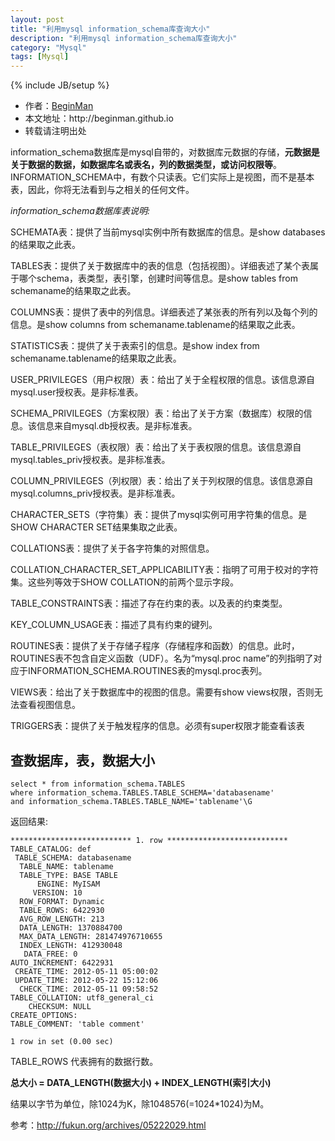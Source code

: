 ```yaml
---
layout: post
title: "利用mysql information_schema库查询大小"
description: "利用mysql information_schema库查询大小"
category: "Mysql"
tags: [Mysql]
---
```

{% include JB/setup %}
<ul>
    <li>作者：<a href="http://weibo.com/beginman" target="blank">BeginMan</a></li>
    <li>本文地址：http://beginman.github.io</li>
    <li>转载请注明出处</li>
</ul>
<p>information_schema数据库是mysql自带的，对数据库元数据的存储，<strong>元数据是关于数据的数据，如数据库名或表名，列的数据类型，或访问权限等</strong>。INFORMATION_SCHEMA中，有数个只读表。它们实际上是视图，而不是基本表，因此，你将无法看到与之相关的任何文件。</p>

<p><em>information_schema数据库表说明:</em></p>

<p>SCHEMATA表：提供了当前mysql实例中所有数据库的信息。是show databases的结果取之此表。</p>

<p>TABLES表：提供了关于数据库中的表的信息（包括视图）。详细表述了某个表属于哪个schema，表类型，表引擎，创建时间等信息。是show tables from schemaname的结果取之此表。</p>

<p>COLUMNS表：提供了表中的列信息。详细表述了某张表的所有列以及每个列的信息。是show columns from schemaname.tablename的结果取之此表。</p>

<p>STATISTICS表：提供了关于表索引的信息。是show index from schemaname.tablename的结果取之此表。</p>

<p>USER_PRIVILEGES（用户权限）表：给出了关于全程权限的信息。该信息源自mysql.user授权表。是非标准表。</p>

<p>SCHEMA_PRIVILEGES（方案权限）表：给出了关于方案（数据库）权限的信息。该信息来自mysql.db授权表。是非标准表。</p>

<p>TABLE_PRIVILEGES（表权限）表：给出了关于表权限的信息。该信息源自mysql.tables_priv授权表。是非标准表。</p>

<p>COLUMN_PRIVILEGES（列权限）表：给出了关于列权限的信息。该信息源自mysql.columns_priv授权表。是非标准表。</p>

<p>CHARACTER_SETS（字符集）表：提供了mysql实例可用字符集的信息。是SHOW CHARACTER SET结果集取之此表。</p>

<p>COLLATIONS表：提供了关于各字符集的对照信息。</p>

<p>COLLATION_CHARACTER_SET_APPLICABILITY表：指明了可用于校对的字符集。这些列等效于SHOW COLLATION的前两个显示字段。</p>

<p>TABLE_CONSTRAINTS表：描述了存在约束的表。以及表的约束类型。</p>

<p>KEY_COLUMN_USAGE表：描述了具有约束的键列。</p>

<p>ROUTINES表：提供了关于存储子程序（存储程序和函数）的信息。此时，ROUTINES表不包含自定义函数（UDF）。名为“mysql.proc name”的列指明了对应于INFORMATION_SCHEMA.ROUTINES表的mysql.proc表列。</p>

<p>VIEWS表：给出了关于数据库中的视图的信息。需要有show views权限，否则无法查看视图信息。</p>

<p>TRIGGERS表：提供了关于触发程序的信息。必须有super权限才能查看该表</p>

<h2>查数据库，表，数据大小</h2>

<pre><code>select * from information_schema.TABLES 
where information_schema.TABLES.TABLE_SCHEMA='databasename'
and information_schema.TABLES.TABLE_NAME='tablename'\G
</code></pre>

<p>返回结果:</p>

<pre><code>*************************** 1. row ***************************
TABLE_CATALOG: def
 TABLE_SCHEMA: databasename
  TABLE_NAME: tablename
  TABLE_TYPE: BASE TABLE
      ENGINE: MyISAM
     VERSION: 10
  ROW_FORMAT: Dynamic
  TABLE_ROWS: 6422930
  AVG_ROW_LENGTH: 213
  DATA_LENGTH: 1370884700
  MAX_DATA_LENGTH: 281474976710655
  INDEX_LENGTH: 412930048
   DATA_FREE: 0
AUTO_INCREMENT: 6422931
 CREATE_TIME: 2012-05-11 05:00:02
 UPDATE_TIME: 2012-05-22 15:12:06
  CHECK_TIME: 2012-05-11 09:58:52
TABLE_COLLATION: utf8_general_ci
    CHECKSUM: NULL
CREATE_OPTIONS: 
TABLE_COMMENT: 'table comment'

1 row in set (0.00 sec)
</code></pre>

<p>TABLE_ROWS 代表拥有的数据行数。</p>

<p><strong>总大小 = DATA_LENGTH(数据大小) + INDEX_LENGTH(索引大小)</strong></p>

<p>结果以字节为单位，除1024为K，除1048576(=1024*1024)为M。</p>

<p>参考：<a href="http://fukun.org/archives/05222029.html">http://fukun.org/archives/05222029.html</a></p>
